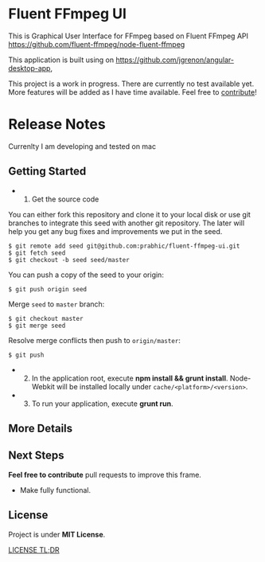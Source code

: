 # Fluent FFmpeg UI

This is Graphical User Interface for FFmpeg based on Fluent FFmpeg API https://github.com/fluent-ffmpeg/node-fluent-ffmpeg

This application is built using on https://github.com/jgrenon/angular-desktop-app,

This project is a work in progress. There are currently no test available yet.
More features will be added as I have time available. Feel free to [contribute](https://github.com/prabhic/fluent-ffmpeg-ui#next-steps)!

# Release Notes

Currenlty I am developing and tested on mac

## Getting Started

- 1. Get the source code

You can either fork this repository and clone it to your local disk or use git branches to integrate this seed with another git repository. The later will help you get any bug fixes and improvements we put in the seed.

    $ git remote add seed git@github.com:prabhic/fluent-ffmpeg-ui.git
    $ git fetch seed
    $ git checkout -b seed seed/master

You can push a copy of the seed to your origin:

    $ git push origin seed

Merge `seed` to `master` branch:

    $ git checkout master
    $ git merge seed

  Resolve merge conflicts then push to `origin/master`:

    $ git push

- 2. In the application root, execute **npm install && grunt install**. Node-Webkit will be installed locally under ```cache/<platform>/<version>```.
- 3. To run your application, execute **grunt run**.


## More Details


## Next Steps

**Feel free to contribute** pull requests to improve this frame.

- Make fully functional.

## License

Project is under **MIT License**.

[LICENSE TL;DR](https://tldrlegal.com/license/mit-license)
